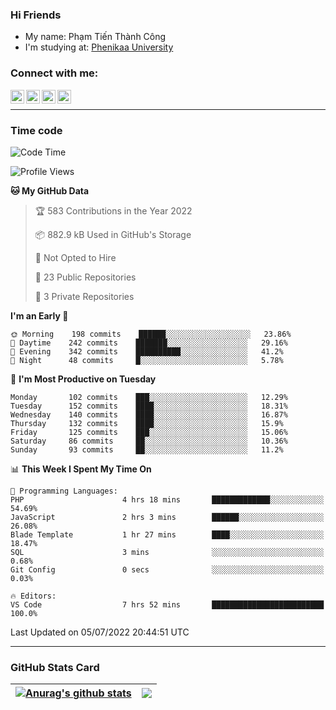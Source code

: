 ### Hi Friends

- My name: Phạm Tiến Thành Công
- I'm studying at: [Phenikaa University]


### Connect with me:
[<img align="left" alt="PhamTienThanhCong | Facebook" width="22px" src="https://upload.wikimedia.org/wikipedia/commons/thumb/1/16/Facebook-icon-1.png/640px-Facebook-icon-1.png" />][facebook]
[<img align="left" alt="PhamTienThanhCong | Zalo" width="22px" src="https://www.anphatpc.com.vn/template/anphat_2020v2/images/icon-zalo.jpg" />][zalo]
[<img align="left" alt="PhamTienThanhCong | LinkedIn" width="22px" src="https://cdn3.iconfinder.com/data/icons/inficons/512/linkedin.png" />][linkedin]
[<img align="left" alt="PhamTienThanhCong | tiktok" width="22px" src="https://cdn.worldvectorlogo.com/logos/tiktok-logo.svg" />][tiktok]

<br />

---

### Time code

<!--START_SECTION:waka-->
![Code Time](http://img.shields.io/badge/Code%20Time-462%20hrs%2051%20mins-blue)

![Profile Views](http://img.shields.io/badge/Profile%20Views-39-blue)

**🐱 My GitHub Data** 

> 🏆 583 Contributions in the Year 2022
 > 
> 📦 882.9 kB Used in GitHub's Storage 
 > 
> 🚫 Not Opted to Hire
 > 
> 📜 23 Public Repositories 
 > 
> 🔑 3 Private Repositories  
 > 
**I'm an Early 🐤** 

```text
🌞 Morning    198 commits    ██████░░░░░░░░░░░░░░░░░░░   23.86% 
🌆 Daytime    242 commits    ███████░░░░░░░░░░░░░░░░░░   29.16% 
🌃 Evening    342 commits    ██████████░░░░░░░░░░░░░░░   41.2% 
🌙 Night      48 commits     █░░░░░░░░░░░░░░░░░░░░░░░░   5.78%

```
📅 **I'm Most Productive on Tuesday** 

```text
Monday       102 commits    ███░░░░░░░░░░░░░░░░░░░░░░   12.29% 
Tuesday      152 commits    ████░░░░░░░░░░░░░░░░░░░░░   18.31% 
Wednesday    140 commits    ████░░░░░░░░░░░░░░░░░░░░░   16.87% 
Thursday     132 commits    ████░░░░░░░░░░░░░░░░░░░░░   15.9% 
Friday       125 commits    ███░░░░░░░░░░░░░░░░░░░░░░   15.06% 
Saturday     86 commits     ██░░░░░░░░░░░░░░░░░░░░░░░   10.36% 
Sunday       93 commits     ██░░░░░░░░░░░░░░░░░░░░░░░   11.2%

```


📊 **This Week I Spent My Time On** 

```text
💬 Programming Languages: 
PHP                      4 hrs 18 mins       █████████████░░░░░░░░░░░░   54.69% 
JavaScript               2 hrs 3 mins        ██████░░░░░░░░░░░░░░░░░░░   26.08% 
Blade Template           1 hr 27 mins        ████░░░░░░░░░░░░░░░░░░░░░   18.47% 
SQL                      3 mins              ░░░░░░░░░░░░░░░░░░░░░░░░░   0.68% 
Git Config               0 secs              ░░░░░░░░░░░░░░░░░░░░░░░░░   0.03%

🔥 Editors: 
VS Code                  7 hrs 52 mins       █████████████████████████   100.0%

```


 Last Updated on 05/07/2022 20:44:51 UTC
<!--END_SECTION:waka-->

---

### GitHub Stats Card

| <a href="https://github.com/phamtienthanhcong"><img align="center" src="https://github-readme-stats.vercel.app/api?username=PhamTienThanhCong&show_icons=true&include_all_commits=true&theme=buefy&hide_border=true&theme=ocean_dark" alt="Anurag's github stats" /></a> | <a href="https://github.com/phamtienthanhcong"><img align="center" src="https://github-readme-stats.vercel.app/api/top-langs/?username=PhamTienThanhCong&layout=compact&theme=buefy&hide_border=true&theme=ocean_dark" /></a> |
| ------------- | ------------- |

[Phenikaa University]: https://phenikaa-uni.edu.vn/vi
[facebook]: https://www.facebook.com/phamtienthanhcong
[linkedin]: https://linkedin.com/in/phamtienthanhcong
[zalo]: https://zalo.me/0396396332
[tiktok]: https://www.tiktok.com/@phamtienthanhcong
[web]: https://github.com/PhamTienThanhCong/web_dev
[min project]: https://github.com/PhamTienThanhCong/Project-Of-Web
[c and cpp]: https://github.com/PhamTienThanhCong/Code_C_and_Cpro
[python]: https://github.com/PhamTienThanhCong/Python_beginer
